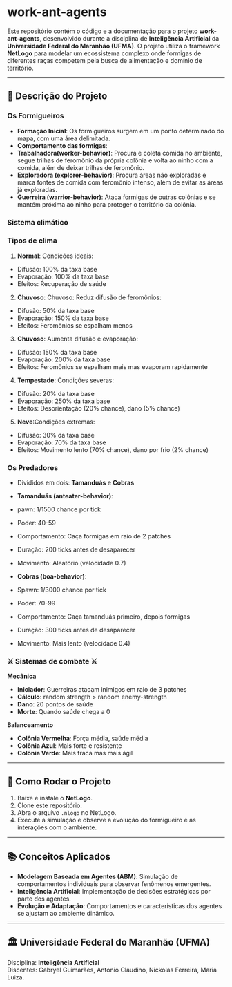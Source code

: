 # work-ant-agents

Este repositório contém o código e a documentação para o projeto **work-ant-agents**, desenvolvido durante a disciplina de **Inteligência Artificial** da **Universidade Federal do Maranhão (UFMA)**. O projeto utiliza o framework **NetLogo** para modelar um ecossistema complexo onde formigas de diferentes raças competem pela busca de alimentação e domínio de território.

---

## 🐜 **Descrição do Projeto**

### **Os Formigueiros**

- **Formação Inicial**: Os formigueiros surgem em um ponto determinado do mapa, com uma área delimitada.
- **Comportamento das formigas**:
- **Trabalhadora(worker-behavior)**: Procura e coleta comida no ambiente, segue trilhas de feromônio da própria colônia e volta ao ninho com a comida, além de deixar trilhas de feromônio.
- **Exploradora (explorer-behavior)**: Procura áreas não exploradas e marca fontes de comida com feromônio intenso, além de evitar as áreas já exploradas.
- **Guerreira (warrior-behavior)**: Ataca formigas de outras colônias e se mantém próxima ao ninho para proteger o território da colônia.

### **Sistema climático**

### **Tipos de clima**

1. **Normal**: Condições ideais:

- Difusão: 100% da taxa base
- Evaporação: 100% da taxa base
- Efeitos: Recuperação de saúde

2. **Chuvoso**: Chuvoso: Reduz difusão de feromônios:

- Difusão: 50% da taxa base
- Evaporação: 150% da taxa base
- Efeitos: Feromônios se espalham menos

3. **Chuvoso**: Aumenta difusão e evaporação:

- Difusão: 150% da taxa base
- Evaporação: 200% da taxa base
- Efeitos: Feromônios se espalham mais mas evaporam rapidamente

4. **Tempestade**: Condições severas:

- Difusão: 20% da taxa base
- Evaporação: 250% da taxa base
- Efeitos: Desorientação (20% chance), dano (5% chance)

5. **Neve**:Condições extremas:

- Difusão: 30% da taxa base
- Evaporação: 70% da taxa base
- Efeitos: Movimento lento (70% chance), dano por frio (2% chance)

### **Os Predadores**

- Divididos em dois: **Tamanduás** e **Cobras**

- **Tamanduás (anteater-behavior)**:
- pawn: 1/1500 chance por tick
- Poder: 40-59
- Comportamento: Caça formigas em raio de 2 patches
- Duração: 200 ticks antes de desaparecer
- Movimento: Aleatório (velocidade 0.7)

- **Cobras (boa-behavior)**:
- Spawn: 1/3000 chance por tick
- Poder: 70-99
- Comportamento: Caça tamanduás primeiro, depois formigas
- Duração: 300 ticks antes de desaparecer
- Movimento: Mais lento (velocidade 0.4)

### ⚔️ **Sistemas de combate** ⚔️

**Mecânica**

- **Iniciador**: Guerreiras atacam inimigos em raio de 3 patches
- **Cálculo**: random strength > random enemy-strength
- **Dano**: 20 pontos de saúde
- **Morte**: Quando saúde chega a 0

**Balanceamento**

- **Colônia Vermelha**: Força média, saúde média
- **Colônia Azul**: Mais forte e resistente
- **Colônia Verde**: Mais fraca mas mais ágil

---

## 🚀 **Como Rodar o Projeto**

1. Baixe e instale o **NetLogo**.
2. Clone este repositório.
3. Abra o arquivo `.nlogo` no NetLogo.
4. Execute a simulação e observe a evolução do formigueiro e as interações com o ambiente.

---

## 📚 **Conceitos Aplicados**

- **Modelagem Baseada em Agentes (ABM)**: Simulação de comportamentos individuais para observar fenômenos emergentes.
- **Inteligência Artificial**: Implementação de decisões estratégicas por parte dos agentes.
- **Evolução e Adaptação**: Comportamentos e características dos agentes se ajustam ao ambiente dinâmico.

---

## 🏛 **Universidade Federal do Maranhão (UFMA)**

Disciplina: **Inteligência Artificial**  
Discentes: Gabryel Guimarães, Antonio Claudino, Nickolas Ferreira, Maria Luiza.
